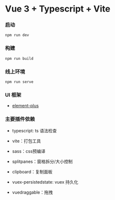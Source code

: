 # Vue 3 + Typescript + Vite


### 启动

```
npm run dev
```

### 构建

```
npm run build
```

### 线上环境

```
npm run serve
```

### UI 框架

- [element-plus](https://element-plus.org/#/zh-CN)


### 主要插件依赖

- typescript: ts 语法检查

- vite：打包工具

- sass：css预编译

- splitpanes：窗格拆分/大小控制

- clipboard：复制面板

- vuex-persistedstate: vuex 持久化

- vuedraggable：拖拽
